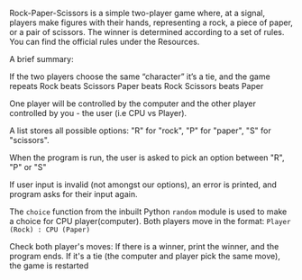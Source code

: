 Rock-Paper-Scissors is a simple two-player game where, at a signal, players make figures with their hands, representing a rock, a piece of paper, or a pair of scissors. The winner is determined according to a set of rules. You can find the official rules under the Resources.

 

A brief summary:

If the two players choose the same “character” it’s a tie, and the game repeats
Rock beats Scissors
Paper beats Rock
Scissors beats Paper

One player will be controlled by the computer and the other player controlled by you - the user (i.e CPU vs Player). 

A list stores all possible options:
"R" for "rock", 
"P" for "paper", 
"S" for "scissors".

When the program is run, the user is asked to pick an option between "R", "P" or "S"

If user input is invalid (not amongst our options), an error is printed, and program asks for their input again.

The `choice` function from the inbuilt Python `random` module is used to make a choice for CPU player(computer).
Both players move in the format: `Player (Rock) : CPU (Paper)`

Check both player's moves: 
If there is a winner, print the winner, and the program ends. 
If it's a tie (the computer and player pick the same move), the game is restarted
